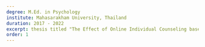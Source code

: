 ```yaml
---
degree: M.Ed. in Psychology
institute: Mahasarakham University, Thailand
duration: 2017 - 2022
excerpt: thesis titled "The Effect of Online Individual Counseling based on Cognitive Behavior Therapy to Reduce Stress".
order: 1
---
```

